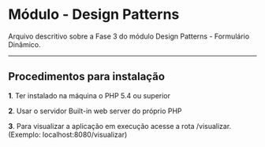 Módulo - Design Patterns
=====================


Arquivo descritivo sobre a Fase 3 do módulo Design Patterns - Formulário Dinâmico.

-----------------------------
Procedimentos para instalação
-----------------------------
**1**. Ter instalado na máquina o PHP 5.4 ou superior

**2**. Usar o servidor Built-in web server do próprio PHP

**3**. Para visualizar a aplicação em execução acesse a rota /visualizar. (Exemplo: localhost:8080/visualizar)

